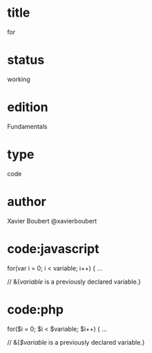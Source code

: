 # title

for

# status

working

# edition

Fundamentals

# type

code

# author

Xavier Boubert @xavierboubert

# code:javascript

for(var i = 0; i < variable; i++) {
  ...

  // &{_variable_ is a previously declared variable.}

# code:php

for($i = 0; $i < $variable; $i++) {
  ...

  // &{_$variable_ is a previously declared variable.}